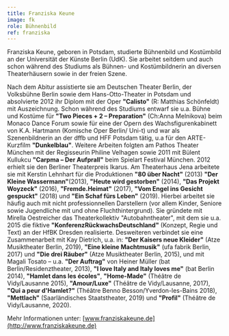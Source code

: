 ```yaml
---
title: Franziska Keune
image: fk
role: Bühnenbild
ref: franziska
---
```

Franziska Keune, geboren in Potsdam, studierte Bühnenbild und Kostümbild an der Universität der Künste Berlin (UdK). Sie arbeitet seitdem und auch schon während des Studiums als Bühnen- und Kostümbildnerin an diversen Theaterhäusern sowie in der freien Szene.

Nach dem Abitur assistierte sie am Deutschen Theater Berlin, der Volksbühne Berlin sowie dem Hans-Otto-Theater in Potsdam und absolvierte 2012 ihr Diplom mit der Oper **"Calisto"** (R: Matthias Schönfeldt) mit Auszeichnung. 
Schon während des Studiums entwarf sie u.a. Bühne und Kostüme für **"Two Pieces + 2 – Preparation"** (Ch:Anna Melnikova) beim Monaco Dance Forum sowie für eine der Opern des Wachsfigurenkabinett von K.A. Hartmann (Komische Oper Berlin/ Uni-t) und war als Szenenbildnerin an der dffb und HFF Potsdam tätig, u.a für den ARTE-Kurzfilm **"Dunkelblau"**. Weitere Arbeiten folgten am Pathos Theater München mit der Regisseurin Philine Velhagen sowie 2011 mit Bülent Kullukcu **"Carpma – Der Aufprall"** beim Spielart Festival München. 2012 erhielt sie den Berliner Theaterpreis Ikarus.
Am Theaterhaus Jena arbeitete sie mit Kerstin Lehnhart für die Produktionen **"80 über Nacht"** (2013) **"Der Kleine Wassermann"**(2013), **"Heute wird gestorben"** (2014), **"Das Projekt Woyzeck"** (2016), **"Fremde.Heimat"** (2017), **"Vom Engel ins Gesicht gespuckt"** (2018) und **"Ein Schaf fürs Leben"** (2019). Hierbei arbeitet sie häufig auch mit nicht professionnellen Darstellern (vor allem Kinder, Seniore sowie Jugendliche mit und ohne Fluchthintergrund). 
Sie gründete mit Mirella Oestreicher das Theaterkollektiv "Autobahntheater", mit dem sie u.a. 2015 die fiktive **"KonferenzRückwachsDeutschland"** (Konzept, Regie und Text) an der HfBK Dresden realisierte. 
Desweiteren verbindet sie eine Zusammenarbeit mit Kay Dietrich, u.a. in: **"Der Kaisers neue Kleider"** (Atze Musiktheater Berlin, 2019), **"Eine kleine Machtmusik"** (ufa fabrik Berlin, 2017) und **"Die drei Räuber"** (Atze Musiktheater Berlin, 2015), und mit Magali Tosato – u.a. **"Der Auftrag"** von Heiner Müller (bat Berlin/Residenztheater, 2013), **"I love Italy and Italy loves me"** (bat Berlin 2014), **"Hamlet dans les écoles"**, **"Home-Made"** (Théâtre de Vidy/Lausanne 2015), **"Amour/Luxe"** (Théâtre de Vidy/Lausanne, 2017), **"Qui a peur d'Hamlet?"** (Théâtre Benno Besson/Yverdon-les-Bains 2018), **"Mettlach"** (Saarländisches Staatstheater, 2019) und **"Profil"** (Théâtre de Vidy/Lausanne, 2020). 

Mehr Informationen unter: [www.franziskakeune.de](http://www.franziskakeune.de)
